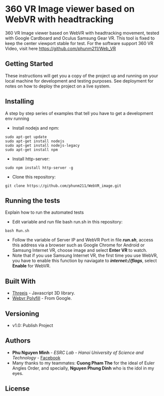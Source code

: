 # 360 VR Image viewer based on WebVR with headtracking
360 VR Image viewer based on WebVR with headtracking movement, tested with Google Cardboard and Oculus Samsung Gear VR. This tool is fixed to keep the center viewport stable for test. For the software support 360 VR Video, visit here https://github.com/phunm211/Web_VR
## Getting Started

These instructions will get you a copy of the project up and running on your local machine for development and testing purposes. See deployment for notes on how to deploy the project on a live system.

## Installing

A step by step series of examples that tell you have to get a development env running

* Install nodejs and npm:

```
sudo apt-get update
sudo apt-get install nodejs
sudo apt-get install nodejs-legacy
sudo apt-get install npm
```

* Install http-server:

```
sudo npm install http-server -g
```

* Clone this repository:

```
git clone https://github.com/phunm211/WebVR_image.git
```

## Running the tests

Explain how to run the automated tests

* Edit variable and run file bash run.sh in this repository:

```
bash Run.sh
```
* Follow the variable of Server IP and WebVR Port in file ***run.sh***, access this address via a browser such as Google Chrome for Android or Samsung Internet VR, choose image and select **Enter VR** to watch.
* Note that if you use Samsung Internet VR, the first time you use WebVR, you have to enable this function by naviagate to ***internet://flags***, select **Enable** for WebVR.

## Built With

* [Threejs](https://threejs.org/) - Javascript 3D library.
* [Webvr Polyfill](https://github.com/googlevr/webvr-polyfill/) - From Google.

## Versioning

* v1.0: Publish Project
## Authors

* **Phu Nguyen Minh** - *ESRC Lab - Hanoi University of Science and Technology* - [Facebook](https://facebook.com/ketromdeptrai)
* Many thanks to my teammates: **Cuong Pham The** for the ideal of Euler Angles Order, and specially, **Nguyen Phung Dinh** who is the idol in my eyes.


## License


